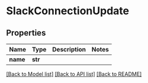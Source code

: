 # SlackConnectionUpdate


## Properties
Name | Type | Description | Notes
------------ | ------------- | ------------- | -------------
**name** | **str** |  | 

[[Back to Model list]](../#documentation-for-models) [[Back to API list]](../#documentation-for-api-endpoints) [[Back to README]](../)


